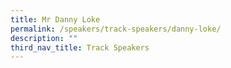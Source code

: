 ```yaml
---
title: Mr Danny Loke
permalink: /speakers/track-speakers/danny-loke/
description: ""
third_nav_title: Track Speakers
---
```


